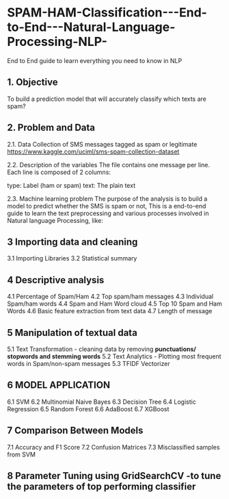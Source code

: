 # SPAM-HAM-Classification---End-to-End---Natural-Language-Processing-NLP-
End to End guide to learn everything you need to know in NLP

## 1. Objective
To build a prediction model that will accurately classify which texts are spam?

## 2. Problem and Data
2.1. Data
Collection of SMS messages tagged as spam or legitimate https://www.kaggle.com/uciml/sms-spam-collection-dataset

2.2. Description of the variables
The file contains one message per line. Each line is composed of 2 columns:

type: Label (ham or spam)
text: The plain text

2.3. Machine learning problem
The purpose of the analysis is to build a model to predict whether the SMS is spam or not,  This is a end-to-end guide to learn the text preprocessing and various processes involved in Natural language Processing, like:

## 3  Importing data and cleaning
3.1  Importing Libraries
3.2  Statistical summary
## 4  Descriptive analysis
4.1  Percentage of Spam/Ham
4.2  Top spam/ham messages
4.3  Individual Spam/ham words
4.4  Spam and Ham Word cloud
4.5  Top 10 Spam and Ham Words
4.6  Basic feature extraction from text data
4.7  Length of message
## 5  Manipulation of textual data
5.1  Text Transformation - cleaning data by removing **punctuations/ stopwords and stemming words**
5.2  Text Analytics - Plotting most frequent words in Spam/non-spam messages
5.3  TFIDF Vectorizer
## 6  MODEL APPLICATION
6.1  SVM
6.2  Multinomial Naive Bayes
6.3  Decision Tree
6.4  Logistic Regression
6.5  Random Forest
6.6  AdaBoost
6.7  XGBoost
## 7  Comparison Between Models
7.1  Accuracy and F1 Score
7.2  Confusion Matrices
7.3  Misclassified samples from SVM
## 8  Parameter Tuning using GridSearchCV -to tune the parameters of top performing classifier

